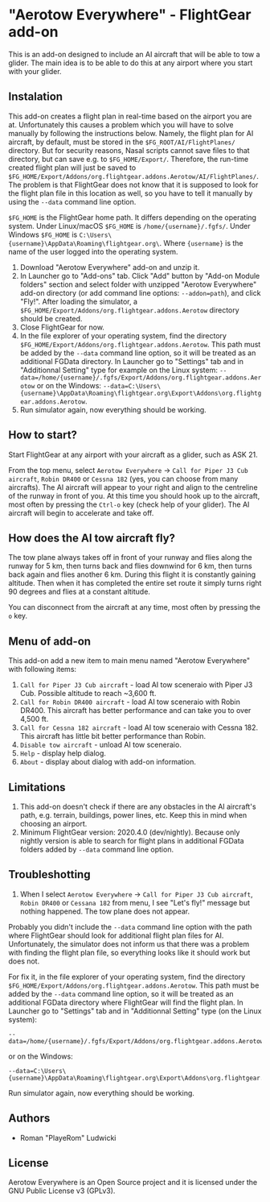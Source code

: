 # "Aerotow Everywhere" - FlightGear add-on

This is an add-on designed to include an AI aircraft that will be able to tow a glider. The main idea is to be able to do this at any airport where you start with your glider.

## Instalation

This add-on creates a flight plan in real-time based on the airport you are at. Unfortunately this causes a problem which you will have to solve manually by following the instructions below.
Namely, the flight plan for AI aircraft, by default, must be stored in the `$FG_ROOT/AI/FlightPlanes/` directory. But for security reasons, Nasal scripts cannot save files to that directory, but can save e.g. to `$FG_HOME/Export/`. Therefore, the run-time created flight plan will just be saved to `$FG_HOME/Export/Addons/org.flightgear.addons.Aerotow/AI/FlightPlanes/`. The problem is that FlightGear does not know that it is supposed to look for the flight plan file in this location as well, so you have to tell it manually by using the `--data` command line option.

`$FG_HOME` is the FlightGear home path. It differs depending on the operating system.
Under Linux/macOS `$FG_HOME` is `/home/{username}/.fgfs/`.
Under Windows `$FG_HOME` is `C:\Users\{username}\AppData\Roaming\flightgear.org\`.
Where `{username}` is the name of the user logged into the operating system.

1. Download "Aerotow Everywhere" add-on and unzip it.
2. In Launcher go to "Add-ons" tab. Click "Add" button by "Add-on Module folders" section and select folder with unzipped "Aerotow Everywhere" add-on directory (or add command line options: `--addon=path`), and click "Fly!". After loading the simulator, a `$FG_HOME/Export/Addons/org.flightgear.addons.Aerotow` directory should be created.
3. Close FlightGear for now.
4. In the file explorer of your operating system, find the directory `$FG_HOME/Export/Addons/org.flightgear.addons.Aerotow`. This path must be added by the `--data` command line option, so it will be treated as an additional FGData directory. In Launcher go to "Settings" tab and in "Additionnal Setting" type for example on the Linux system: `--data=/home/{username}/.fgfs/Export/Addons/org.flightgear.addons.Aerotow` or on the Windows: `--data=C:\Users\{username}\AppData\Roaming\flightgear.org\Export\Addons\org.flightgear.addons.Aerotow`.
5. Run simulator again, now everything should be working.

## How to start?

Start FlightGear at any airport with your aircraft as a glider, such as ASK 21.

From the top menu, select `Aerotow Everywhere` -> `Call for Piper J3 Cub aircraft`, `Robin DR400` or `Cessna 182` (yes, you can choose from many aircrafts). The AI aircraft will appear to your right and align to the centreline of the runway in front of you. At this time you should hook up to the aircraft, most often by pressing the `Ctrl-o` key (check help of your glider). The AI aircraft will begin to accelerate and take off.

## How does the AI tow aircraft fly?

The tow plane always takes off in front of your runway and flies along the runway for 5 km, then turns back and flies downwind for 6 km, then turns back again and flies another 6 km. During this flight it is constantly gaining altitude. Then when it has completed the entire set route it simply turns right 90 degrees and flies at a constant altitude.

You can disconnect from the aircraft at any time, most often by pressing the `o` key.

## Menu of add-on

This add-on add a new item to main menu named "Aerotow Everywhere" with following items:

1. `Call for Piper J3 Cub aircraft` - load AI tow sceneraio with Piper J3 Cub. Possible altitude to reach ~3,600 ft.
2. `Call for Robin DR400 aircraft` - load AI tow sceneraio with Robin DR400. This aircraft has better performance and can take you to over 4,500 ft.
3. `Call for Cessna 182 aircraft` - load AI tow sceneraio with Cessna 182. This aircraft has little bit better performance than Robin.
4. `Disable tow aircraft` - unload AI tow sceneraio.
5. `Help` - display help dialog.
6. `About` - display about dialog with add-on information.

## Limitations

1. This add-on doesn't check if there are any obstacles in the AI aircraft's path, e.g. terrain, buildings, power lines, etc. Keep this in mind when choosing an airport.
2. Minimum FlightGear version: 2020.4.0 (dev/nightly). Because only nightly version is able to search for flight plans in additional FGData folders added by `--data` command line option.

## Troubleshotting

1. When I select `Aerotow Everywhere` -> `Call for Piper J3 Cub aircraft`, `Robin DR400` or `Cessana 182` from menu, I see "Let's fly!" message but nothing happened. The tow plane does not appear.

Probably you didn't include the `--data` command line option with the path where FlightGear should look for additional flight plan files for AI. Unfortunately, the simulator does not inform us that there was a problem with finding the flight plan file, so everything looks like it should work but does not.

For fix it, in the file explorer of your operating system, find the directory `$FG_HOME/Export/Addons/org.flightgear.addons.Aerotow`. This path must be added by the `--data` command line option, so it will be treated as an additional FGData directory where FlightGear will find the flight plan. In Launcher go to "Settings" tab and in "Additionnal Setting" type (on the Linux system):

```
--data=/home/{username}/.fgfs/Export/Addons/org.flightgear.addons.Aerotow
```

or on the Windows:

```
--data=C:\Users\{username}\AppData\Roaming\flightgear.org\Export\Addons\org.flightgear.addons.Aerotow
```

Run simulator again, now everything should be working.

## Authors

- Roman "PlayeRom" Ludwicki

## License

Aerotow Everywhere is an Open Source project and it is licensed under the GNU Public License v3 (GPLv3).

